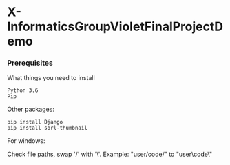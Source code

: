 # X-InformaticsGroupVioletFinalProjectDemo


### Prerequisites

What things you need to install

```
Python 3.6
Pip
```

Other packages:

```
pip install Django
pip install sorl-thumbnail
```

For windows:

Check file paths, swap '/' with '\\'. Example: "user/code/" to "user\\code\\"
